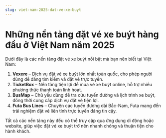 ```yaml
---
slug: viet-nam-2025-dat-ve-xe-buyt
---
```



# Những nền tảng đặt vé xe buýt hàng đầu ở Việt Nam năm 2025

Dưới đây là các nền tảng đặt vé xe buýt nổi bật mà bạn nên biết tại Việt Nam:

1. **Vexere** – Dịch vụ đặt vé xe buýt lớn nhất toàn quốc, cho phép người dùng dễ dàng tìm kiếm và đặt vé trực tuyến.
2. **TicketBox** – Nền tảng tiện lợi để mua vé xe buýt online, hỗ trợ nhiều phương thức thanh toán linh hoạt.
3. **BusMap** – Chủ yếu dùng để tra cứu tuyến đường và lịch trình xe buýt, đồng thời cung cấp dịch vụ đặt vé tiện lợi.
4. **Futa Bus Lines** – Chuyên các tuyến đường dài Bắc-Nam, Futa mang đến trải nghiệm đặt vé liên tỉnh trực tuyến đáng tin cậy.

Tất cả các nền tảng này đều có thể truy cập qua ứng dụng di động hoặc website, giúp việc đặt vé xe buýt trở nên nhanh chóng và thuận tiện cho hành khách.
